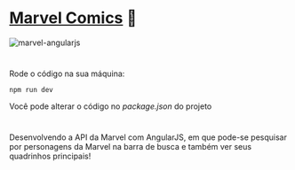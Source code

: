 <h1><a href="https://marvelapi-angularjs.netlify.app/">Marvel Comics</a> 🧠</h1>

![marvel-angularjs](https://user-images.githubusercontent.com/89430601/178788876-8dbc673e-2022-42d8-9f2c-345b0fbd9b42.gif)

#
Rode o código na sua máquina:
```
npm run dev
```
Você pode alterar o código no *package.json* do projeto

#
<p>Desenvolvendo a API da Marvel com AngularJS, em que pode-se pesquisar por personagens da Marvel na barra de busca e também ver seus quadrinhos principais!</p>


